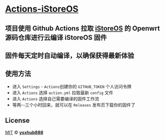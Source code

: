 # [Actions-iStoreOS](https://github.com/ysxhub888/Actions-iStoreOS)

## 项目使用 Github Actions 拉取 [iStoreOS](https://www.istoreos.com) 的 Openwrt 源码仓库进行云编译 iStoreOS 固件
## 固件每天定时自动编译，以确保获得最新体验
## 使用方法
- 进入 `Settings` - `Actions`创建你的 `GITHUB_TOKEN` 个人访问令牌
- 进入 `Actions` 选择 `action.yml` 拉取最新 `config` 文件
- 进入 `Actions` 选择自己需要编译的固件工作流
- 等两--三个小时回来，就可以在 `Releases` 发布页下载你的固件了 

## License

[MIT](https://github.com/ysxhub888/Actions-iStoreOS/blob/main/LICENSE) © [**ysxhub888**](https://github.com/ysxhub888)
